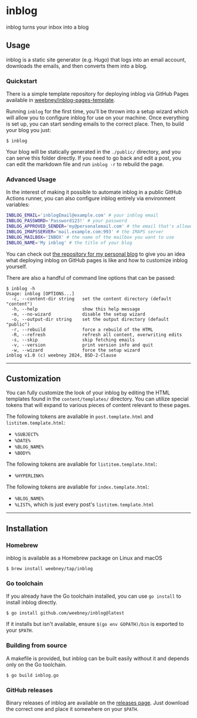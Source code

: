 # inblog

inblog turns your inbox into a blog

## Usage

inblog is a static site generator (e.g. Hugo) that logs into an email account, downloads the emails, and then converts them into a blog.

### Quickstart

There is a simple template repository for deploying inblog via GitHub Pages available in [weebney/inblog-pages-template](https://github.com/weebney/inblog-pages-template).

Running `inblog` for the first time, you'll be thrown into a setup wizard which will allow you to configure inblog for use on your machine. Once everything is set up, you can start sending emails to the correct place. Then, to build your blog you just:

```console
$ inblog
```

Your blog will be statically generated in the `./public/` directory, and you can serve this folder directly. If you need to go back and edit a post, you can edit the markdown file and run `inblog -r` to rebuild the page.

### Advanced Usage

In the interest of making it possible to automate inblog in a public GitHub Actions runner, you can also configure inblog entirely via environment variables:

```sh
INBLOG_EMAIL='inblogEmail@example.com' # your inblog email
INBLOG_PASSWORD='Password123!' # your password
INBLOG_APPROVED_SENDER='my@personalemail.com' # the email that's allowed to send new posts
INBLOG_IMAPSSERVER='mail.example.com:993' # the IMAPS server
INBLOG_MAILBOX='INBOX' # the name of the mailbox you want to use
INBLOG_NAME='My inblog' # the title of your blog
```

You can check out [the repository for my personal blog](https://github.com/weebney/blog) to give you an idea what deploying inblog on GitHub pages is like and how to customize inblog yourself.

There are also a handful of command line options that can be passed:

```console
$ inblog -h
Usage: inblog [OPTIONS...]
  -c, --content-dir string   set the content directory (default "content")
  -h, --help                 show this help message
  -m, --no-wizard            disable the setup wizard
  -o, --output-dir string    set the output directory (default "public")
  -r, --rebuild              force a rebuild of the HTML
  -R, --refresh              refresh all content, overwriting edits
  -s, --skip                 skip fetching emails
  -v, --version              print version info and quit
  -w, --wizard               force the setup wizard
inblog v1.0 (c) weebney 2024, BSD-2-Clause
```

-----

## Customization

You can fully customize the look of your inblog by editing the HTML templates found in the `content/templates/` directory. You can utilize special tokens that will expand to various pieces of content relevant to these pages.

The following tokens are avaliable in `post.template.html` and `listitem.template.html`:

- `%SUBJECT%`
- `%DATE%`
- `%BLOG_NAME%`
- `%BODY%`

The following tokens are avaliable for `listitem.template.html`:

- `%HYPERLINK%`

The following tokens are avaliable for `index.template.html`:

- `%BLOG_NAME%`
- `%LIST%`, which is just every post's `listitem.template.html`

-----

## Installation

### Homebrew

inblog is available as a Homebrew package on Linux and macOS

```console
$ brew install weebney/tap/inblog
```

### Go toolchain

If you already have the Go toolchain installed, you can use `go install` to install inblog directly.

```console
$ go install github.com/weebney/inblog@latest
```

If it installs but isn't available, ensure `$(go env GOPATH)/bin` is exported to your `$PATH`.

### Building from source

A makefile is provided, but inblog can be built easily without it and depends only on the Go toolchain.

```console
$ go build inblog.go
```

### GitHub releases

Binary releases of inblog are available on the [releases page](https://github.com/weebney/inblog/releases/latest). Just download the correct one and place it somewhere on your `$PATH`.
